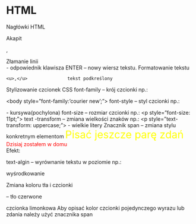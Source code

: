 # HTML
Nagłówki HTML

Akapit <p>, </p>
Złamanie linii <br> - odpowiednik klawisza ENTER – nowy wiersz tekstu.
 Formatowanie tekstu
  
    <u>,</u>               tekst podkreślony
Stylizowanie czcionek CSS
font-family – krój czcionki
np.: 	<p style=”font-family:Arial;”>
		<body style=”font-family:’courier new’;”>
font-style – styl czcionki
	np.: <p style=”font-style:italic;”> - kursywa(pochylona)
font-size – rozmiar czcionki
 	np.:	<p style=”font-size: 11pt;”>
text -transform – zmiana wielkości znaków
	np.:	<p style=”text-transform: uppercase;”> - wielkie litery
Znacznik span – zmiana stylu konkretnym elementom
<span style="text-tranform:uppercase; font-size:200%;color:yellow;"> Pisać jeszcze parę zdań</span><br>
<span style="color:red;">Dzisiaj zostałem w domu</span><br>
Efekt:
 
text-algin – wyrównanie tekstu w poziomie
np.: <p style=”text-align:center;”> wyśrodkowanie
 

Zmiana koloru tła i czcionki
<p style=”background-color: red;”> – tło czerwone
<p style=”color: lime;”> czcionka limonkowa
Aby opisać kolor czcionki pojedynczego wyrazu lub zdania należy użyć znacznika span 









